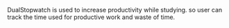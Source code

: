DualStopwatch is used to increase productivity while studying.
so user can track the time used for productive work and waste of time.